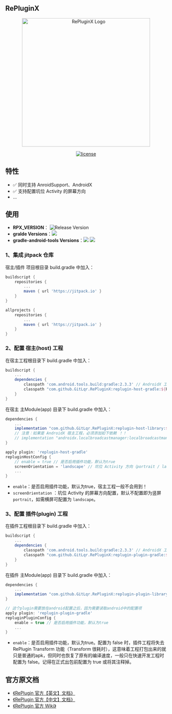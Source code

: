 
## RePluginX 

<p align="center">
  <a href="https://github.com/Qihoo360/RePlugin/wiki">
    <img alt="RePluginX Logo" src="https://cdn.jsdelivr.net/gh/FullStackAction/PicBed@resource20210320170901/image/202112101539434.png" width="400"/>
  </a>
</p>

<p align="center">
  <a href="https://github.com/Qihoo360/RePlugin/blob/master/LICENSE">
    <img src="http://img.shields.io/badge/license-Apache2.0-brightgreen.svg?style=flat" alt="license" />
  </a>
</p>


## 特性

- ✅ 同时支持 AnroidSupport、AndroidX
- ✅ 支持配置坑位 Activity 的屏幕方向
- ...



## 使用

- **RPX_VERSION**： ![Release Version](https://img.shields.io/github/v/release/GitLqr/RePluginX.svg)
- **gralde Versions**：![](https://img.shields.io/badge/gradle-4.6-green)
- **gradle-android-tools Versions**：![](https://img.shields.io/badge/android.tools-2.3.3-green) ![](https://img.shields.io/badge/android.tools-3.2.1-green)



### 1、集成  jitpack 仓库

宿主/插件 项目根目录 build.gradle 中加入：

```groovy
buildscript {
    repositories {
        ...
        maven { url 'https://jitpack.io' }
    }
}

allprojects {
    repositories {
        ...
        maven { url 'https://jitpack.io' }
    }
}
```



### 2、配置 宿主(host) 工程

在宿主工程根目录下 build.gradle 中加入：

```groovy
buildscript {
    ...
    dependencies {
        classpath 'com.android.tools.build:gradle:2.3.3' // AndroidX 工程需升级到 3.2.0 及以上
        classpath "com.github.GitLqr.RePluginX:replugin-host-gradle:${RPX_VERSION}"
    }
}
```

在宿主 主Module(app) 目录下 build.gradle 中加入：

```groovy
dependencies {
    ...
    implementation "com.github.GitLqr.RePluginX:replugin-host-library:${RPX_VERSION}"
    // 注意：如果是 AndroidX 宿主工程，必须添加如下依赖 ！！
    // implementation "androidx.localbroadcastmanager:localbroadcastmanager:1.0.0"
}

apply plugin: 'replugin-host-gradle'
repluginHostConfig {
    // enable = true // 是否启用插件功能，默认为true
    screenOrientation = 'landscape' // 坑位 Activity 方向（portrait / landscape）
    ...
}
```

- `enable`：是否启用插件功能，默认为true，宿主工程一般不会用到！
- `screenOrientation` ：坑位 Activity 的屏幕方向配置，默认不配置即为竖屏 `portrait`，如需横屏可配置为 `landscape`。



### 3、配置 插件(plugin) 工程

在插件工程根目录下 build.gradle 中加入：

```groovy
buildscript {
    ...
    dependencies {
        classpath 'com.android.tools.build:gradle:2.3.3' // AndroidX 工程需升级到 3.2.0 及以上
        classpath "com.github.GitLqr.RePluginX:replugin-plugin-gradle:${RPX_VERSION}"
    }
}
```

在插件 主Module(app) 目录下 build.gradle 中加入：

```groovy
dependencies {
    ...
    implementation "com.github.GitLqr.RePluginX:replugin-plugin-library:${RPX_VERSION}"
}

// 这个plugin需要放在android配置之后，因为需要读取android中的配置项
apply plugin: 'replugin-plugin-gradle'
repluginPluginConfig {
    enable = true // 是否启用插件功能，默认为true
    ...
}
```

- `enable`：是否启用插件功能，默认为true。配置为 false 时，插件工程将失去 RePlugin Transform 功能（Transform 很耗时），这意味着工程打包出来的就只是普通的apk，但同时也恢复了原有的编译速度，一般只在快速开发工程时配置为 false。记得在正式出包前配置为 true 或将其注释掉。




## 官方原文档

- [《RePlugin 官方【英文】文档》](./README_ORIGINAL.md)
- [《RePlugin 官方【中文】文档》](./README_CN.md)
- [《RePlugin 官方 Wiki》](https://github.com/Qihoo360/RePlugin/wiki)
